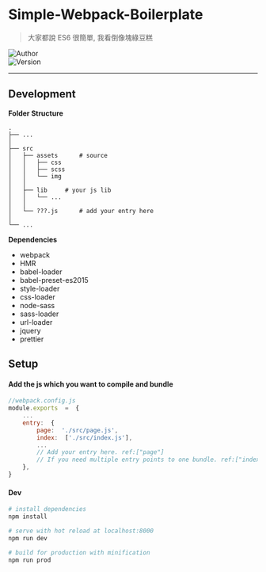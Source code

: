 # Simple-Webpack-Boilerplate  
> 大家都說 ES6 很簡單, 我看倒像塊綠豆糕
  
![Author](https://img.shields.io/badge/Author-Junxiang-yellow.svg)   
![Version](https://img.shields.io/badge/Version-0.1.0-blue.svg)
___
## Development
**Folder Structure**
```
.
├── ...
│
├── src		
│   ├── assets		# source
│   │   ├── css
│   │   ├── scss
│   │   └── img
│   │
│   ├── lib		# your js lib
│   │   └── ...
│   │
│   └── ???.js		# add your entry here
│
└── ...
```

**Dependencies**
 - webpack
 - HMR
 - babel-loader
 - babel-preset-es2015
 - style-loader
 - css-loader 
 - node-sass
 - sass-loader
 - url-loader
 - jquery
 - prettier


##  Setup
####  Add the js which you want to compile and bundle

```js
//webpack.config.js
module.exports  =  {
	...
	entry:  {
		page:  './src/page.js',
		index:  ['./src/index.js'],
		...
		// Add your entry here. ref:["page"]
		// If you need multiple entry points to one bundle. ref:["index"]	
	},
}
```

#### Dev
```bash
# install dependencies
npm install

# serve with hot reload at localhost:8000
npm run dev

# build for production with minification
npm run prod
```

